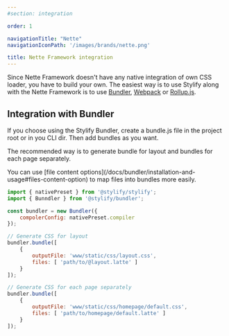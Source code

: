 ```yaml
---
#section: integration

order: 1

navigationTitle: "Nette"
navigationIconPath: '/images/brands/nette.png'

title: Nette Framework integration
---
```


Since Nette Framework doesn't have any native integration of own CSS loader, you have to build your own. The easiest way is to use Stylify along with the Nette Framework is to use [Bundler](/docs/bundler), [Webpack](/docs/integration/webpack) or [Rollup.js](/docs/integration/rollupjs).

## Integration with Bundler

If you choose using the Stylify Bundler, create a bundle.js file in the project root or in you CLI dir. Then add bundles as you want.

The recommended way is to generate bundle for layout and bundles for each page separately.

<note>
You can use [file content options](/docs/bundler/installation-and-usage#files-content-option) to map files into bundles more easily.
</note>

```js
import { nativePreset } from '@stylify/stylify';
import { Bunndler } from '@stylify/bundler';

const bundler = new Bundler({
	compolerConfig: nativePreset.compiler
});

// Generate CSS for layout
bundler.bundle([
	{
		outputFile: 'www/static/css/layout.css',
		files: [ 'path/to/@layout.latte' ]
	}
]);

// Generate CSS for each page separately
bundler.bundle([
	{
		outputFile: 'www/static/css/homepage/default.css',
		files: [ 'path/to/homepage/default.latte' ]
	}
]);
```
